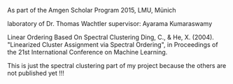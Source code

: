 As part of the Amgen Scholar Program 2015, LMU, Münich

laboratory of Dr. Thomas Wachtler
supervisor: Ayarama Kumaraswamy

Linear Ordering Based On Spectral Clustering
Ding, C., & He, X. (2004). "Linearized Cluster Assignment via Spectral Ordering",
in Proceedings of the 21st International Conference on Machine Learning.

This is just the spectral clustering part of my project because the others are not published yet !!!
